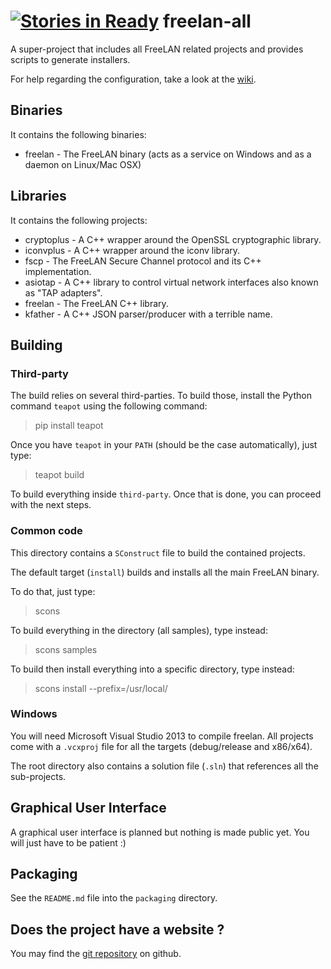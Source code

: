 [![Stories in Ready](https://badge.waffle.io/freelan-developers/freelan-all.png?label=ready&title=Ready)](https://waffle.io/freelan-developers/freelan-all)
freelan-all
===========

A super-project that includes all FreeLAN related projects and provides scripts to generate installers.

For help regarding the configuration, take a look at the [wiki](https://github.com/freelan-developers/freelan-all/wiki).

Binaries
--------

It contains the following binaries:

- freelan - The FreeLAN binary (acts as a service on Windows and as a daemon on Linux/Mac OSX)

Libraries
---------

It contains the following projects:

 - cryptoplus - A C++ wrapper around the OpenSSL cryptographic library.
 - iconvplus - A C++ wrapper around the iconv library.
 - fscp - The FreeLAN Secure Channel protocol and its C++ implementation.
 - asiotap - A C++ library to control virtual network interfaces also known as "TAP adapters".
 - freelan - The FreeLAN C++ library.
 - kfather - A C++ JSON parser/producer with a terrible name.

Building
--------

### Third-party

The build relies on several third-parties. To build those, install the Python command `teapot` using the following command:

> pip install teapot

Once you have `teapot` in your `PATH` (should be the case automatically), just type:

> teapot build

To build everything inside `third-party`. Once that is done, you can proceed with the next steps.

### Common code

This directory contains a `SConstruct` file to build the contained projects.

The default target (`install`) builds and installs all the main FreeLAN binary.

To do that, just type:

> scons

To build everything in the directory (all samples), type instead:

> scons samples

To build then install everything into a specific directory, type instead:

> scons install --prefix=/usr/local/

### Windows

You will need Microsoft Visual Studio 2013 to compile freelan. All projects come with a `.vcxproj` file for all the targets (debug/release and x86/x64).

The root directory also contains a solution file (`.sln`) that references all the sub-projects.

Graphical User Interface
------------------------

A graphical user interface is planned but nothing is made public yet. You will just have to be patient :)

Packaging
---------

See the `README.md` file into the `packaging` directory.

Does the project have a website ?
---------------------------------

You may find the [git repository](https://github.com/freelan-developers/freelan-all) on github.
